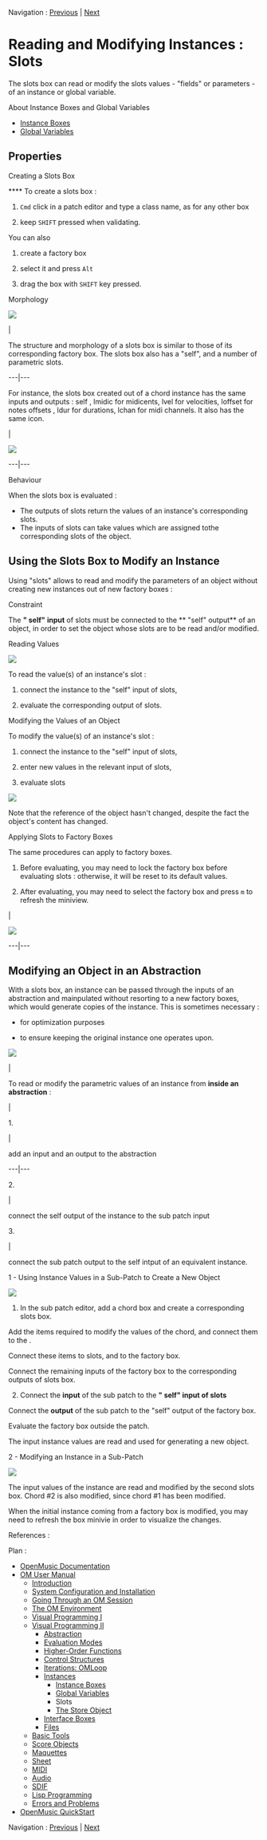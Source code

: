 Navigation : [Previous](GlobalVariables "page précédente\(Global
Variables\)") | [Next](Store "Next\(The Store
Object\)")


# Reading and Modifying Instances : Slots

The slots box can read or modify the slots values - "fields" or parameters -
of an instance or global variable.

About Instance Boxes and Global Variables

  * [Instance Boxes](InstanceBoxes)
  * [Global Variables](GlobalVariables)

## Properties

Creating a Slots Box

**** To create a slots box :

  1. `Cmd` click in a patch editor and type a class name, as for any other box

  2. keep `SHIFT` pressed when validating.

You can also

  1. create a factory box

  2. select it and press `Alt`

  3. drag the box with `SHIFT` key pressed.

Morphology

![](../res/morhposlot.png)

|

The structure and morphology of a slots box is similar to those of its
corresponding factory box. The slots box also has a "self", and a number of
parametric slots.  
  
---|---  
  
For instance, the slots box created out of a chord instance has the same
inputs and outputs :  self ,  lmidic for midicents,  lvel for velocities,
loffset for notes offsets ,  ldur for durations,  lchan for midi channels. It
also has the same icon.

|

![](../res/slots2.png)  
  
---|---  
  
Behaviour

When the slots box is evaluated :

  * The outputs of slots return the values of an instance's corresponding slots. 
  * The inputs of slots can take values which are assigned tothe corresponding slots of the object.

## Using the Slots Box to Modify an Instance

Using "slots" allows to read and modify the parameters of an object without
creating new instances out of new factory boxes :

Constraint

The  **" self"** **input** of slots must be connected to the ** "self"
output** of an object, in order to set the object whose slots are to be read
and/or modified.

Reading Values

![](../res/slots33.png)

To read the value(s) of an instance's slot :

  1. connect the instance to the "self" input of slots, 

  2. evaluate the corresponding output of slots.

Modifying the Values of an Object

To modify the value(s) of an instance's slot :

  1. connect the instance to the "self" input of slots, 

  2. enter new values in the relevant input of slots,

  3. evaluate slots

![](../res/slots34.png)

Note that the reference of the object hasn't changed, despite the fact the
object's content has changed.

Applying Slots to Factory Boxes

The same procedures can apply to factory boxes.

  1. Before evaluating, you may need to lock the factory box before evaluating slots : otherwise, it will be reset to its default values. 

  2. After evaluating, you may need to select the factory box and press `m` to refresh the miniview.

|

![](../res/slots32.png)  
  
---|---  
  
## Modifying an Object in an Abstraction

With a slots box, an instance can be passed through the inputs of an
abstraction and mainpulated without resorting to a new factory boxes, which
would generate copies of the instance. This is sometimes necessary :

  * for optimization purposes

  * to ensure keeping the original instance one operates upon. 

![](../res/instanceconnect.png)

|

To read or modify the parametric values of an instance from **inside an
abstraction** :

|

1\.

|

add an input and an output to the abstraction  
  
---|---  
  
2\.

|

connect the self output of the instance to the sub patch input  
  
3\.

|

connect the sub patch output to the self intput of an equivalent instance.  
  
1 - Using Instance Values in a Sub-Patch to Create a New Object

![](../res/use-slots.png)

  1. In the sub patch editor, add a  chord box and create a corresponding  slots box.

Add the items required to modify the values of the chord, and connect them to
the .

Connect these items to slots, and to the factory box.

Connect the remaining inputs of the factory box to the corresponding outputs
of  slots box.

  2. Connect the **input** of the sub patch to the **" self" input of slots**

Connect the **output** of the sub patch to the "self" output of the factory
box.

Evaluate the factory box outside the patch.

The input instance values are read and used for generating a new object.

2 - Modifying an Instance in a Sub-Patch

![](../res/modif-slots.png)

The input values of the instance are read  and modified by the second  slots
box. Chord #2 is also modified, since chord #1 has been modified.

When the initial instance coming from a factory box is modified, you may need
to refresh the box minivie in order to visualize the changes.

References :

Plan :

  * [OpenMusic Documentation](OM-Documentation)
  * [OM User Manual](OM-User-Manual)
    * [Introduction](00-Sommaire)
    * [System Configuration and Installation](Installation)
    * [Going Through an OM Session](Goingthrough)
    * [The OM Environment](Environment)
    * [Visual Programming I](BasicVisualProgramming)
    * [Visual Programming II](AdvancedVisualProgramming)
      * [Abstraction](Abstraction)
      * [Evaluation Modes](EvalModes)
      * [Higher-Order Functions](HighOrder)
      * [Control Structures](Control)
      * [Iterations: OMLoop](OMLoop)
      * [Instances](Instances)
        * [Instance Boxes](InstanceBoxes)
        * [Global Variables](GlobalVariables)
        * Slots
        * [The Store Object](Store)
      * [Interface Boxes](InterfaceBoxes)
      * [Files](Files)
    * [Basic Tools](BasicObjects)
    * [Score Objects](ScoreObjects)
    * [Maquettes](Maquettes)
    * [Sheet](Sheet)
    * [MIDI](MIDI)
    * [Audio](Audio)
    * [SDIF](SDIF)
    * [Lisp Programming](Lisp)
    * [Errors and Problems](errors)
  * [OpenMusic QuickStart](QuickStart-Chapters)

Navigation : [Previous](GlobalVariables "page précédente\(Global
Variables\)") | [Next](Store "Next\(The Store
Object\)")

